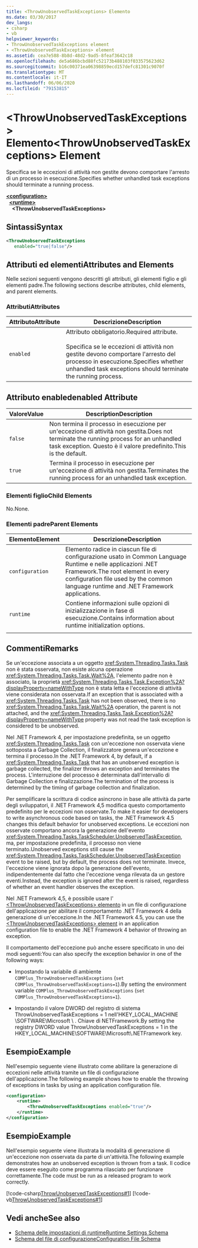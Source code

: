```yaml
---
title: <ThrowUnobservedTaskExceptions> Elemento
ms.date: 03/30/2017
dev_langs:
- csharp
- vb
helpviewer_keywords:
- ThrowUnobservedTaskExceptions element
- <ThrowUnobservedTaskExceptions> element
ms.assetid: cea7e588-8b8d-48d2-9ad5-8feaf3642c18
ms.openlocfilehash: de5a686bcbd88fc52173b488103f033575623d62
ms.sourcegitcommit: b16c00371ea06398859ecd157defc81301c9070f
ms.translationtype: MT
ms.contentlocale: it-IT
ms.lasthandoff: 06/06/2020
ms.locfileid: "79153815"
---
```

# <a name="throwunobservedtaskexceptions-element"></a><span data-ttu-id="0501e-102">\<ThrowUnobservedTaskExceptions> Elemento</span><span class="sxs-lookup"><span data-stu-id="0501e-102">\<ThrowUnobservedTaskExceptions> Element</span></span>
<span data-ttu-id="0501e-103">Specifica se le eccezioni di attività non gestite devono comportare l'arresto di un processo in esecuzione.</span><span class="sxs-lookup"><span data-stu-id="0501e-103">Specifies whether unhandled task exceptions should terminate a running process.</span></span>  
  
[**\<configuration>**](../configuration-element.md)\
&nbsp;&nbsp;[**\<runtime>**](runtime-element.md)\
&nbsp;&nbsp;&nbsp;&nbsp;**\<ThrowUnobservedTaskExceptions>**  
  
## <a name="syntax"></a><span data-ttu-id="0501e-104">Sintassi</span><span class="sxs-lookup"><span data-stu-id="0501e-104">Syntax</span></span>  
  
```xml  
<ThrowUnobservedTaskExceptions  
   enabled="true|false"/>  
```  
  
## <a name="attributes-and-elements"></a><span data-ttu-id="0501e-105">Attributi ed elementi</span><span class="sxs-lookup"><span data-stu-id="0501e-105">Attributes and Elements</span></span>  
 <span data-ttu-id="0501e-106">Nelle sezioni seguenti vengono descritti gli attributi, gli elementi figlio e gli elementi padre.</span><span class="sxs-lookup"><span data-stu-id="0501e-106">The following sections describe attributes, child elements, and parent elements.</span></span>  
  
### <a name="attributes"></a><span data-ttu-id="0501e-107">Attributi</span><span class="sxs-lookup"><span data-stu-id="0501e-107">Attributes</span></span>  
  
|<span data-ttu-id="0501e-108">Attributo</span><span class="sxs-lookup"><span data-stu-id="0501e-108">Attribute</span></span>|<span data-ttu-id="0501e-109">Descrizione</span><span class="sxs-lookup"><span data-stu-id="0501e-109">Description</span></span>|  
|---------------|-----------------|  
|`enabled`|<span data-ttu-id="0501e-110">Attributo obbligatorio.</span><span class="sxs-lookup"><span data-stu-id="0501e-110">Required attribute.</span></span><br /><br /> <span data-ttu-id="0501e-111">Specifica se le eccezioni di attività non gestite devono comportare l'arresto del processo in esecuzione.</span><span class="sxs-lookup"><span data-stu-id="0501e-111">Specifies whether unhandled task exceptions should terminate the running process.</span></span>|  
  
## <a name="enabled-attribute"></a><span data-ttu-id="0501e-112">Attributo enabled</span><span class="sxs-lookup"><span data-stu-id="0501e-112">enabled Attribute</span></span>  
  
|<span data-ttu-id="0501e-113">Valore</span><span class="sxs-lookup"><span data-stu-id="0501e-113">Value</span></span>|<span data-ttu-id="0501e-114">Description</span><span class="sxs-lookup"><span data-stu-id="0501e-114">Description</span></span>|  
|-----------|-----------------|  
|`false`|<span data-ttu-id="0501e-115">Non termina il processo in esecuzione per un'eccezione di attività non gestita.</span><span class="sxs-lookup"><span data-stu-id="0501e-115">Does not terminate the running process for an unhandled task exception.</span></span> <span data-ttu-id="0501e-116">Questo è il valore predefinito.</span><span class="sxs-lookup"><span data-stu-id="0501e-116">This is the default.</span></span>|  
|`true`|<span data-ttu-id="0501e-117">Termina il processo in esecuzione per un'eccezione di attività non gestita.</span><span class="sxs-lookup"><span data-stu-id="0501e-117">Terminates the running process for an unhandled task exception.</span></span>|  
  
### <a name="child-elements"></a><span data-ttu-id="0501e-118">Elementi figlio</span><span class="sxs-lookup"><span data-stu-id="0501e-118">Child Elements</span></span>  
 <span data-ttu-id="0501e-119">No.</span><span class="sxs-lookup"><span data-stu-id="0501e-119">None.</span></span>  
  
### <a name="parent-elements"></a><span data-ttu-id="0501e-120">Elementi padre</span><span class="sxs-lookup"><span data-stu-id="0501e-120">Parent Elements</span></span>  
  
|<span data-ttu-id="0501e-121">Elemento</span><span class="sxs-lookup"><span data-stu-id="0501e-121">Element</span></span>|<span data-ttu-id="0501e-122">Descrizione</span><span class="sxs-lookup"><span data-stu-id="0501e-122">Description</span></span>|  
|-------------|-----------------|  
|`configuration`|<span data-ttu-id="0501e-123">Elemento radice in ciascun file di configurazione usato in Common Language Runtime e nelle applicazioni .NET Framework.</span><span class="sxs-lookup"><span data-stu-id="0501e-123">The root element in every configuration file used by the common language runtime and .NET Framework applications.</span></span>|  
|`runtime`|<span data-ttu-id="0501e-124">Contiene informazioni sulle opzioni di inizializzazione in fase di esecuzione.</span><span class="sxs-lookup"><span data-stu-id="0501e-124">Contains information about runtime initialization options.</span></span>|  
|||  
  
## <a name="remarks"></a><span data-ttu-id="0501e-125">Commenti</span><span class="sxs-lookup"><span data-stu-id="0501e-125">Remarks</span></span>  
 <span data-ttu-id="0501e-126">Se un'eccezione associata a un oggetto <xref:System.Threading.Tasks.Task> non è stata osservata, non esiste alcuna operazione <xref:System.Threading.Tasks.Task.Wait%2A>, l'elemento padre non è associato, la proprietà <xref:System.Threading.Tasks.Task.Exception%2A?displayProperty=nameWithType> non è stata letta e l'eccezione di attività viene considerata non osservata.</span><span class="sxs-lookup"><span data-stu-id="0501e-126">If an exception that is associated with a <xref:System.Threading.Tasks.Task> has not been observed, there is no <xref:System.Threading.Tasks.Task.Wait%2A> operation, the parent is not attached, and the <xref:System.Threading.Tasks.Task.Exception%2A?displayProperty=nameWithType> property was not read the task exception is considered to be unobserved.</span></span>  
  
 <span data-ttu-id="0501e-127">Nel .NET Framework 4, per impostazione predefinita, se un oggetto <xref:System.Threading.Tasks.Task> con un'eccezione non osservata viene sottoposta a Garbage Collection, il finalizzatore genera un'eccezione e termina il processo.</span><span class="sxs-lookup"><span data-stu-id="0501e-127">In the .NET Framework 4, by default, if a <xref:System.Threading.Tasks.Task> that has an unobserved exception is garbage collected, the finalizer throws an exception and terminates the process.</span></span> <span data-ttu-id="0501e-128">L'interruzione del processo è determinata dall'intervallo di Garbage Collection e finalizzazione.</span><span class="sxs-lookup"><span data-stu-id="0501e-128">The termination of the process is determined by the timing of garbage collection and finalization.</span></span>  
  
 <span data-ttu-id="0501e-129">Per semplificare la scrittura di codice asincrono in base alle attività da parte degli sviluppatori, il .NET Framework 4,5 modifica questo comportamento predefinito per le eccezioni non osservate.</span><span class="sxs-lookup"><span data-stu-id="0501e-129">To make it easier for developers to write asynchronous code based on tasks, the .NET Framework 4.5 changes this default behavior for unobserved exceptions.</span></span> <span data-ttu-id="0501e-130">Le eccezioni non osservate comportano ancora la generazione dell'evento <xref:System.Threading.Tasks.TaskScheduler.UnobservedTaskException>, ma, per impostazione predefinita, il processo non viene terminato.</span><span class="sxs-lookup"><span data-stu-id="0501e-130">Unobserved exceptions still cause the <xref:System.Threading.Tasks.TaskScheduler.UnobservedTaskException> event to be raised, but by default, the process does not terminate.</span></span> <span data-ttu-id="0501e-131">Invece, l'eccezione viene ignorata dopo la generazione dell'evento, indipendentemente dal fatto che l'eccezione venga rilevata da un gestore eventi.</span><span class="sxs-lookup"><span data-stu-id="0501e-131">Instead, the exception is ignored after the event is raised, regardless of whether an event handler observes the exception.</span></span>  
  
 <span data-ttu-id="0501e-132">Nel .NET Framework 4,5, è possibile usare l' [ \<ThrowUnobservedTaskExceptions> elemento](throwunobservedtaskexceptions-element.md) in un file di configurazione dell'applicazione per abilitare il comportamento .NET Framework 4 della generazione di un'eccezione.</span><span class="sxs-lookup"><span data-stu-id="0501e-132">In the .NET Framework 4.5, you can use the [\<ThrowUnobservedTaskExceptions> element](throwunobservedtaskexceptions-element.md) in an application configuration file to enable the .NET Framework 4 behavior of throwing an exception.</span></span>  
  
 <span data-ttu-id="0501e-133">Il comportamento dell'eccezione può anche essere specificato in uno dei modi seguenti:</span><span class="sxs-lookup"><span data-stu-id="0501e-133">You can also specify the exception behavior in one of the following ways:</span></span>  
  
- <span data-ttu-id="0501e-134">Impostando la variabile di ambiente `COMPlus_ThrowUnobservedTaskExceptions` (`set COMPlus_ThrowUnobservedTaskExceptions=1`).</span><span class="sxs-lookup"><span data-stu-id="0501e-134">By setting the environment variable `COMPlus_ThrowUnobservedTaskExceptions` (`set COMPlus_ThrowUnobservedTaskExceptions=1`).</span></span>  
  
- <span data-ttu-id="0501e-135">Impostando il valore DWORD del registro di sistema ThrowUnobservedTaskExceptions = 1 nell'HKEY_LOCAL_MACHINE \SOFTWARE\Microsoft \\ . Chiave di NETFramework.</span><span class="sxs-lookup"><span data-stu-id="0501e-135">By setting the registry DWORD value ThrowUnobservedTaskExceptions = 1 in the HKEY_LOCAL_MACHINE\SOFTWARE\Microsoft\\.NETFramework key.</span></span>  
  
## <a name="example"></a><span data-ttu-id="0501e-136">Esempio</span><span class="sxs-lookup"><span data-stu-id="0501e-136">Example</span></span>  
 <span data-ttu-id="0501e-137">Nell'esempio seguente viene illustrato come abilitare la generazione di eccezioni nelle attività tramite un file di configurazione dell'applicazione.</span><span class="sxs-lookup"><span data-stu-id="0501e-137">The following example shows how to enable the throwing of exceptions in tasks by using an application configuration file.</span></span>  
  
```xml  
<configuration>
    <runtime>
        <ThrowUnobservedTaskExceptions enabled="true"/>
    </runtime>
</configuration>  
```  
  
## <a name="example"></a><span data-ttu-id="0501e-138">Esempio</span><span class="sxs-lookup"><span data-stu-id="0501e-138">Example</span></span>  
 <span data-ttu-id="0501e-139">Nell'esempio seguente viene illustrata la modalità di generazione di un'eccezione non osservata da parte di un'attività.</span><span class="sxs-lookup"><span data-stu-id="0501e-139">The following example demonstrates how an unobserved exception is thrown from a task.</span></span> <span data-ttu-id="0501e-140">Il codice deve essere eseguito come programma rilasciato per funzionare correttamente.</span><span class="sxs-lookup"><span data-stu-id="0501e-140">The code must be run as a released program to work correctly.</span></span>  
  
 [!code-csharp[ThrowUnobservedTaskExceptions#1](../../../../../samples/snippets/csharp/VS_Snippets_CLR/throwunobservedtaskexceptions/cs/program.cs#1)]
 [!code-vb[ThrowUnobservedTaskExceptions#1](../../../../../samples/snippets/visualbasic/VS_Snippets_CLR/throwunobservedtaskexceptions/vb/program.vb#1)]  
  
## <a name="see-also"></a><span data-ttu-id="0501e-141">Vedi anche</span><span class="sxs-lookup"><span data-stu-id="0501e-141">See also</span></span>

- [<span data-ttu-id="0501e-142">Schema delle impostazioni di runtime</span><span class="sxs-lookup"><span data-stu-id="0501e-142">Runtime Settings Schema</span></span>](index.md)
- [<span data-ttu-id="0501e-143">Schema del file di configurazione</span><span class="sxs-lookup"><span data-stu-id="0501e-143">Configuration File Schema</span></span>](../index.md)
